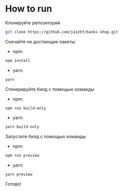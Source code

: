 # How to run

Клонируйте репозиторий

```bash
git clone https://github.com/ja1zhf/banki-shop.git
```

Скачайте не достающие пакеты:

- npm:

```bash
npm install
```

- yarn:

```bash
yarn
```

Сгенерируйте билд с помощью команды

- npm:

```bash
npm run build-only
```

- yarn:

```bash
yarn build-only
```

Запустите билд с помощью команды

- npm:

```bash
npm run preview
```

- yarn:

```bash
yarn preview
```

Готово!
